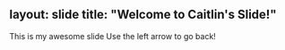 layout: slide
title: "Welcome to Caitlin's Slide!"
---

This is my awesome slide
Use the left arrow to go back!
